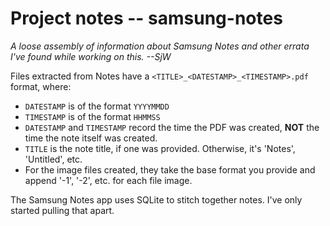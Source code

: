 # Project notes -- samsung-notes

_A loose assembly of information about Samsung Notes and other errata I've found while working on this. --SjW_

Files extracted from Notes have a `<TITLE>_<DATESTAMP>_<TIMESTAMP>.pdf` format, where:

* `DATESTAMP` is of the format `YYYYMMDD`
* `TIMESTAMP` is of the format `HHMMSS`
* `DATESTAMP` and `TIMESTAMP` record the time the PDF was created, **NOT** the time the note itself was created.
* `TITLE` is the note title, if one was provided.  Otherwise, it's 'Notes', 'Untitled', etc.
* For the image files created, they take the base format you provide and append '-1', '-2', etc. for each file image.

The Samsung Notes app uses SQLite to stitch together notes.  I've only started pulling that apart.
